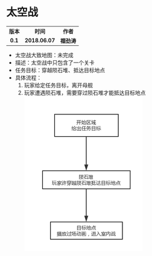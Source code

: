 # 太空战
<table>
  <tr>
    <td align="center"><b>版本</b></td>
    <td align="center"><b>时间</b></td>
    <td align="center"><b>作者</b></td>
  </tr>
  <tr>
    <td align="center"><b>0.1</b></td>
    <td align="center"><b>2018.06.07</b></td>
    <td align="center"><b>禤劲涛</b></td>
  </tr>
</table>

- 太空战大致地图：未完成
- 描述：太空战中只包含了一个关卡
- 任务目标：穿越陨石堆、抵达目标地点
- 具体流程：
    1. 玩家给定任务目标，离开母舰
    2. 玩家遭遇陨石堆，需要穿过陨石堆才能抵达目标地点   
![关卡流程](../../images/planning/太空战流程.png)
